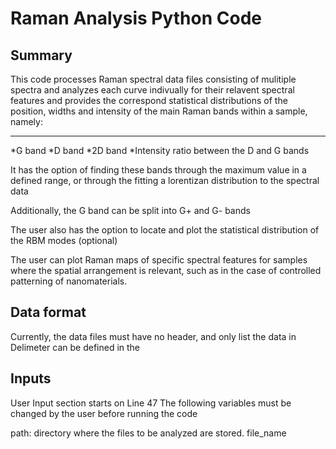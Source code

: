# Raman Analysis Python Code


## Summary

This code processes Raman spectral data files consisting of mulitiple spectra and analyzes each curve indivually for their relavent spectral features and provides the correspond statistical distributions of the position, widths and intensity of the main Raman bands within a sample, namely:

***
*G band
*D band
*2D band
*Intensity ratio between the D and G bands

It has the option of finding these bands through the maximum value in a defined range, or through the fitting a lorentizan distribution to the spectral data

Additionally, the G band can be split into G+ and G- bands

The user also has the option to locate and plot the statistical distribution of the RBM modes (optional)



The user can plot Raman maps of specific spectral features for samples where the spatial arrangement is relevant, such as in the case of controlled patterning of nanomaterials.  


## Data format

Currently, the data files must have no header, and only list the data in 
Delimeter can be defined in the 


## Inputs
User Input section starts on Line 47
The following variables must be changed by the user before running the code

path: directory where the files to be analyzed are stored.
file_name
